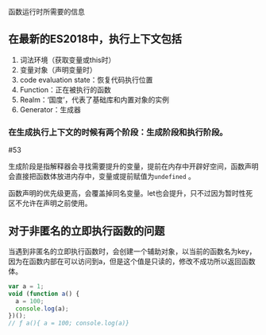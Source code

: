 函数运行时所需要的信息

## 在最新的ES2018中，执行上下文包括

1. 词法环境（获取变量或this时）
2. 变量对象（声明变量时）
3. code evaluation state：恢复代码执行位置
4. Function：正在被执行的函数
5. Realm：‘国度’，代表了基础库和内置对象的实例
6. Generator：生成器

### 在生成执行上下文的时候有两个阶段：生成阶段和执行阶段。

#53

生成阶段是指解释器会寻找需要提升的变量，提前在内存中开辟好空间，函数声明会直接把函数体放进内存中，变量或提前赋值为`undefined` 。

函数声明的优先级更高，会覆盖掉同名变量。let也会提升，只不过因为暂时性死区不允许在声明之前使用。

## 对于非匿名的立即执行函数的问题

当遇到非匿名的立即执行函数时，会创建一个辅助对象，以当前的函数名为key，因为在函数内部在可以访问到a，但是这个值是只读的，修改不成功所以返回函数体。

```jsx
var a = 1;
void (function a() {
  a = 100;
  console.log(a);
})();
// ƒ a(){ a = 100; console.log(a)}
```